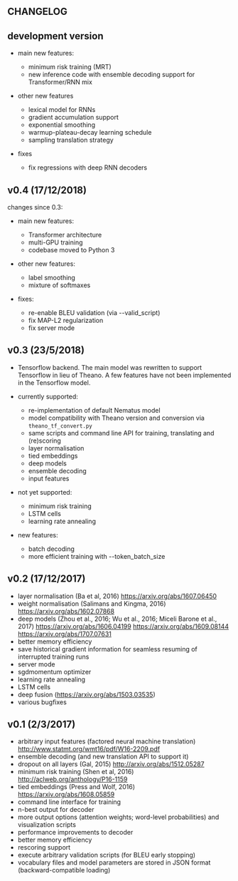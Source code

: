 CHANGELOG
---------

development version
-----------

 - main new features:
   - minimum risk training (MRT)
   - new inference code with ensemble decoding support for Transformer/RNN mix

 - other new features
   - lexical model for RNNs
   - gradient accumulation support
   - exponential smoothing
   - warmup-plateau-decay learning schedule
   - sampling translation strategy

 - fixes
   - fix regressions with deep RNN decoders

v0.4 (17/12/2018)
----------

changes since 0.3:

 - main new features:
   - Transformer architecture
   - multi-GPU training
   - codebase moved to Python 3

 - other new features:
   - label smoothing
   - mixture of softmaxes

 - fixes:
   - re-enable BLEU validation (via --valid_script)
   - fix MAP-L2 regularization
   - fix server mode

v0.3 (23/5/2018)
----------
 - Tensorflow backend. The main model was rewritten to support Tensorflow in lieu of Theano.
   A few features have not been implemented in the Tensorflow model.

 - currently supported:
   - re-implementation of default Nematus model
   - model compatibility with Theano version and conversion via `theano_tf_convert.py`
   - same scripts and command line API for training, translating and (re)scoring
   - layer normalisation
   - tied embeddings
   - deep models
   - ensemble decoding
   - input features
 
 - not yet supported:
   - minimum risk training
   - LSTM cells
   - learning rate annealing

 - new features:
   - batch decoding
   - more efficient training with --token_batch_size

v0.2 (17/12/2017)
----------

 - layer normalisation (Ba et al, 2016) https://arxiv.org/abs/1607.06450
 - weight normalisation (Salimans and Kingma, 2016) https://arxiv.org/abs/1602.07868
 - deep models (Zhou et al., 2016; Wu et al., 2016; Miceli Barone et al., 2017) https://arxiv.org/abs/1606.04199 https://arxiv.org/abs/1609.08144 https://arxiv.org/abs/1707.07631
 - better memory efficiency
 - save historical gradient information for seamless resuming of interrupted training runs
 - server mode
 - sgdmomentum optimizer
 - learning rate annealing
 - LSTM cells
 - deep fusion (https://arxiv.org/abs/1503.03535)
 - various bugfixes

v0.1 (2/3/2017)
---------------

 - arbitrary input features (factored neural machine translation) http://www.statmt.org/wmt16/pdf/W16-2209.pdf
 - ensemble decoding (and new translation API to support it)
 - dropout on all layers (Gal, 2015) http://arxiv.org/abs/1512.05287
 - minimum risk training (Shen et al, 2016) http://aclweb.org/anthology/P16-1159
 - tied embeddings (Press and Wolf, 2016) https://arxiv.org/abs/1608.05859
 - command line interface for training
 - n-best output for decoder
 - more output options (attention weights; word-level probabilities) and visualization scripts
 - performance improvements to decoder
 - better memory efficiency
 - rescoring support
 - execute arbitrary validation scripts (for BLEU early stopping)
 - vocabulary files and model parameters are stored in JSON format (backward-compatible loading)
